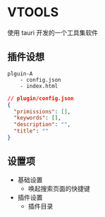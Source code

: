 # VTOOLS

使用 tauri 开发的一个工具集软件

## 插件设想

```
plguin-A
    - config.json
    - index.html
```

```json
// plugin/config.json
{
  "primissions": [],
  "keywords": [],
  "description": "",
  "title": ""
}
```

## 设置项

- 基础设置
  - 唤起搜索页面的快捷键
- 插件设置
  - 插件目录
